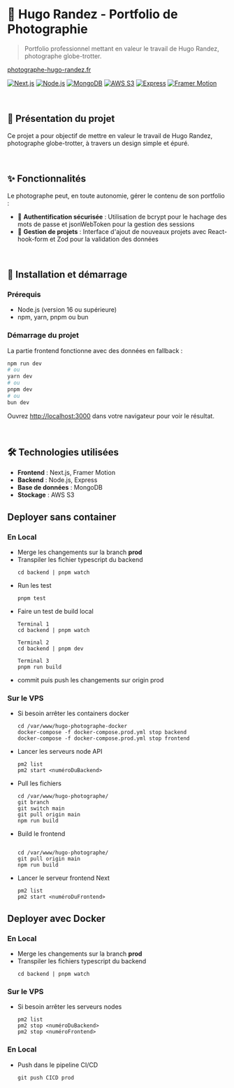 # 📸 Hugo Randez - Portfolio de Photographie

> Portfolio professionnel mettant en valeur le travail de Hugo Randez,
> photographe globe-trotter.

[photographe-hugo-randez.fr](https://photographe-hugo-randez.fr)

[![Next.js](https://img.shields.io/badge/Next.js-000000?style=for-the-badge&logo=next.js&logoColor=white)](https://nextjs.org/)
[![Node.js](https://img.shields.io/badge/Node.js-339933?style=for-the-badge&logo=node.js&logoColor=white)](https://nodejs.org/)
[![MongoDB](https://img.shields.io/badge/MongoDB-47A248?style=for-the-badge&logo=mongodb&logoColor=white)](https://www.mongodb.com/)
[![AWS S3](https://img.shields.io/badge/AWS_S3-569A31?style=for-the-badge&logo=amazon-aws&logoColor=white)](https://aws.amazon.com/s3/)
[![Express](https://img.shields.io/badge/Express-000000?style=for-the-badge&logo=express&logoColor=white)](https://expressjs.com/)
[![Framer Motion](https://img.shields.io/badge/Framer_Motion-0055FF?style=for-the-badge&logo=framer&logoColor=white)](https://www.framer.com/motion/)

<br>

## 🎯 Présentation du projet

Ce projet a pour objectif de mettre en valeur le travail de Hugo Randez,
photographe globe-trotter, à travers un design simple et épuré.

<br>

## ✨ Fonctionnalités

Le photographe peut, en toute autonomie, gérer le contenu de son portfolio :

- 🔐 **Authentification sécurisée** : Utilisation de bcrypt pour le hachage des
  mots de passe et jsonWebToken pour la gestion des sessions
- 📝 **Gestion de projets** : Interface d'ajout de nouveaux projets avec
  React-hook-form et Zod pour la validation des données

<br>

## 🚀 Installation et démarrage

### Prérequis

- Node.js (version 16 ou supérieure)
- npm, yarn, pnpm ou bun

### Démarrage du projet

La partie frontend fonctionne avec des données en fallback :

```bash
npm run dev
# ou
yarn dev
# ou
pnpm dev
# ou
bun dev
```

Ouvrez [http://localhost:3000](http://localhost:3000) dans votre navigateur pour
voir le résultat.

<br>

## 🛠️ Technologies utilisées

- **Frontend** : Next.js, Framer Motion
- **Backend** : Node.js, Express
- **Base de données** : MongoDB
- **Stockage** : AWS S3


## Deployer sans container

### En Local
- Merge les changements sur la branch **prod**
- Transpiler les fichier typescript du backend 
  ```
  cd backend | pnpm watch
  ```
- Run les test
  ```
  pnpm test
  ```
- Faire un test de build local
  ```
  Terminal 1
  cd backend | pnpm watch

  Terminal 2
  cd backend | pnpm dev

  Terminal 3
  pnpm run build
  ```
- commit puis push les changements sur origin prod

### Sur le VPS
- Si besoin arrêter les containers docker
  ```
  cd /var/www/hugo-photographe-docker
  docker-compose -f docker-compose.prod.yml stop backend
  docker-compose -f docker-compose.prod.yml stop frontend
  ```
- Lancer les serveurs node API
  ```
  pm2 list
  pm2 start <numéroDuBackend>
  ```

- Pull les fichiers
  ```
  cd /var/www/hugo-photographe/
  git branch
  git switch main
  git pull origin main
  npm run build
  ```
- Build le frontend
  ```

  cd /var/www/hugo-photographe/
  git pull origin main
  npm run build
  ```
- Lancer le serveur frontend Next
  ```
  pm2 list
  pm2 start <numéroDuFrontend>
  ```


## Deployer avec Docker

  ### En Local
  - Merge les changements sur la branch **prod**
  - Transpiler les fichiers typescript du backend 
    ```
    cd backend | pnpm watch
    ```
  
  ### Sur le VPS
  - Si besoin arrêter les serveurs nodes
    ```
    pm2 list
    pm2 stop <numéroDuBackend>
    pm2 stop <numéroFrontend>
    ```
  
  ### En Local
  - Push dans le pipeline CI/CD
    ```
    git push CICD prod
    ```